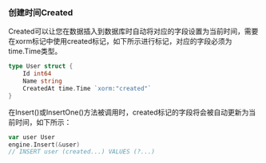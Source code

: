 ### 创建时间Created

Created可以让您在数据插入到数据库时自动将对应的字段设置为当前时间，需要在xorm标记中使用created标记，如下所示进行标记，对应的字段必须为time.Time类型。

```Go
type User struct {
    Id int64
    Name string
    CreatedAt time.Time `xorm:"created"`
}
```

在Insert()或InsertOne()方法被调用时，created标记的字段将会被自动更新为当前时间，如下所示：

```Go
var user User
engine.Insert(&user)
// INSERT user (created...) VALUES (?...)
```
